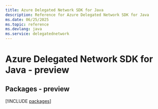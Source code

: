 ```yaml
---
title: Azure Delegated Network SDK for Java
description: Reference for Azure Delegated Network SDK for Java
ms.date: 06/25/2025
ms.topic: reference
ms.devlang: java
ms.service: delegatednetwork
---
```

# Azure Delegated Network SDK for Java - preview
## Packages - preview
[!INCLUDE [packages](delegated-network-index.md)]